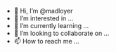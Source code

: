 
- 👋 Hi, I’m @madloyer
- 👀 I’m interested in ...
- 🌱 I’m currently learning ...
- 💞️ I’m looking to collaborate on ...
- 📫 How to reach me ...

<!---
madloyer/madloyer is a ✨ special ✨ repository because its `README.md` (this file) appears on your GitHub profile.
You can click the Preview link to take a look at your changes.
--->
